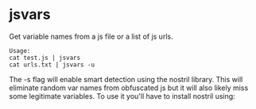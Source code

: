 # jsvars
Get variable names from a js file or a list of js urls. 
```
Usage: 
cat test.js | jsvars
cat urls.txt | jsvars -u
```
The -s flag will enable smart detection using the nostril library. This will eliminate random var names from obfuscated js but it will also likely miss some legitimate variables. To use it you'll have to install nostril using: 

```pip3 install git+https://github.com/casics/nostril.git

